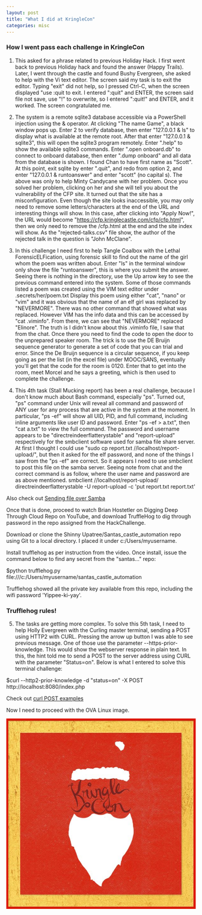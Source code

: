 ```yaml
---
layout: post
title: "What I did at KringleCon"
categories: misc
---
```


### How I went pass each challenge in KringleCon

1. This asked for a phrase related to previous Holiday Hack. I first went back to previous Holiday hack and found the answer (Happy Trails). Later, I went through the castle and found Bushy Evergreen, she asked to help with the Vi text editor. The screen said my task is to exit the editor. Typing "exit" did not help, so I pressed Ctrl-C, when the screen displayed "use :quit<Enter> to exit. I entered ":quit" and ENTER, the screen said file not save, use "!" to overwrite, so I entered ":quit!" and ENTER, and it worked. The screen congratulated me.

2. The system is a remote sqlite3 database accessible via a PowerShell injection using the & operator. At clicking "The name Game", a black window pops up. Enter 2 to verify database, then enter "127.0.0.1 & ls" to display what is available at the remote root. After that enter "127.0.0.1 & sqlite3", this will open the sqlite3 program remotely. Enter ".help" to show the available sqlite3 commands. Enter ".open onboard.db" to connect to onboard database, then enter ".dump onboard" and all data from the database is shown. I found Chan to have first name as "Scott". At this point, exit sqlite by enter ".quit", and redo from option 2, and enter "127.0.0.1 & runtoanswer" and enter "scott" (no capital s).
The above was only to help Minty Candycane with her problem. Once you solved her problem, clicking on her and she will tell you about the vulnerability of the CFP site. It turned out that the site has a misconfiguration. Even though the site looks inaccessible, you may only need to remove some letters/characters at the end of the URL and interesting things will show. In this case, after clicking into "Apply Now!", the URL would become "https://cfp.kringlecastle.com/cfp/cfp.html", then we only need to remove the /cfp.html at the end and the site index will show.
As the "rejected-talks.csv" file show, the author of the rejected talk in the question is "John McClane".

3. In this challenge I need first to help Tangle Coalbox with the Lethal ForensicELFication, using forensic skill to find out the name of the girl whom the poem was written about.
Enter "ls" in the terminal window only show the file "runtoanswer", this is where you submit the answer. 
Seeing there is nothing in the directory, use the Up arrow key to see the previous command entered into the system. Some of those commands listed a poem was created using the VIM text editor under .secrets/her/poem.txt
Display this poem using either "cat", "nano" or "vim" and it was obvious that the name of an elf girl was replaced by "NEVERMORE".
There was no other command that showed what was replaced. However VIM has the info data and this can be accessed by "cat .viminfo". From there, we can see that "NEVERMORE" replaced "Elinore".
The truth is I didn't know about this .viminfo file, I saw that from the chat.
Once there you need to find the code to open the door to the unprepared speaker room. The trick is to use the DE Bruijn sequence generator to generate a set of code that you can trial and error. Since the De Bruijn sequence is a circular sequence, if you keep going as per the list (in the excel file) under MOOC/SANS, eventually you'll get that the code for the room is 0120. Enter that to get into the room, meet Morcel and he says a greeting, which is then used to complete the challenge.

4. This 4th task (Stall Mucking report) has been a real challenge, because I don't know much about Bash command, especially "ps". Turned out, "ps" command under Unix will reveal all command and password of ANY user for any process that are active in the system at the moment. In particular, "ps -ef" will show all UID, PID, and full command, including inline arguments like user ID and password.
Enter "ps -ef > a.txt", then "cat a.txt" to view the full command. The password and username appears to be "directreindeerflatterystable" and "report-upload" respectively for the smbclient software used for samba file share server.
At first I thought I could use "sudo cp report.txt //localhost/report-upload/", but then it asked for the elf password, and none of the things I saw from the "ps -ef" are correct. So it appears I need to use smbclient to post this file on the samba server. Seeing note from chat and the correct command is as follow, where the user name and password are as above mentioned.
smbclient //localhost/report-upload/ directreindeerflatterystable -U report-upload -c 'put report.txt report.txt'

Also check out [Sending file over Samba][send-file-samba]

Once that is done, proceed to watch Brian Hostetler on Digging Deep Through Cloud Repo on YouTube, and download TruffleHog to dig through password in the repo assigned from the HackChallenge.

Download or clone the Shinny Upatree/Santas_castle_automation repo using Git to a local directory. I placed it under c:/Users/myusername.

Install trufflehog as per instruction from the video. Once install, issue the command below to find any secret from the "santas..." repo:

$python trufflehog.py file:///c:/Users/myusername/santas_castle_automation

Trufflehog showed all the private key available from this repo, including the wifi password 'Yippee-ki-yay'.

### Trufflehog rules!

5. The tasks are getting more complex. To solve this 5th task, I need to help Holly Evergreen with the Curling master terminal, sending a POST using HTTP2 with CURL. Pressing the arrow up button I was able to see previous message. One of those use the parameter --https-prior-knowledge. This would show the webserver response in plain text. In this, the hint told me to send a POST to the server address using CURL with the parameter "Status=on". Below is what I entered to solve this terminal challenge:

$curl --http2-prior-knowledge -d "status=on" -X POST http://localhost:8080/index.php

Check out [curl POST examples][curl-post] 

Now I need to proceed with the OVA Linux image.


[send-file-samba]: https://unix.stackexchange.com/questions/206415/sending-files-over-samba-with-command-line
[curl-post]: https://gist.github.com/subfuzion/08c5d85437d5d4f00e58



![kringle con](/assets/img/kringlecon.jpg)



